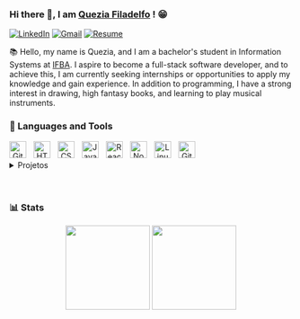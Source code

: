 
### Hi there 👋, I am [Quezia Filadelfo](https://queziafiladelfo.github.io/) ! 😁

<div> 
  
  [![LinkedIn](https://img.shields.io/badge/LinkedIn-7B77FB?style=flat-square&logo=linkedin&logoColor=white)](https://www.linkedin.com/in/queziafiladelfo/)
  [![Gmail](https://img.shields.io/badge/Gmail-7B77FB?style=flat-square&logo=gmail&logoColor=white)](mailto:queziafiladelfo@gmail.com)
  [![Resume](https://img.shields.io/badge/Resume-7B77FB?style=flat-square)](https://github.com/queziafiladelfo/queziafiladelfo/blob/main/resume/Resume_quezia(2024)_pt.pdf)
 
</div>
<div>

  📚 Hello, my name is Quezia, and I am a bachelor's student in Information Systems at [IFBA](https://portal.ifba.edu.br/conquista/capas-e-paginas-menu-cursos/sistemas-de-informacao). I aspire to become a full-stack software developer, and to achieve this, I am currently seeking internships or opportunities to apply my knowledge and gain experience. In addition to programming, I have a strong interest in drawing, high fantasy books, and learning to play musical instruments.


</div>
    
### 🧰 Languages and Tools
    
<div  align="center">   
  <img align="left" alt="Git" width="30px" style="padding-right:10px;" src="https://cdn.jsdelivr.net/gh/devicons/devicon/icons/git/git-original.svg" />
  <img align="left" alt="HTML" width="30px" style="padding-right:10px;" src="https://cdn.jsdelivr.net/gh/devicons/devicon/icons/html5/html5-plain.svg" />
  <img align="left" alt="CSS" width="30px" style="padding-right:10px;" src="https://cdn.jsdelivr.net/gh/devicons/devicon/icons/css3/css3-plain.svg" />
  <img align="left" alt="JavaScript" width="30px" style="padding-right:10px;" src="https://cdn.jsdelivr.net/gh/devicons/devicon/icons/javascript/javascript-plain.svg" />
  <img align="left" alt="React" width="30px" style="padding-right:10px;" src="https://cdn.jsdelivr.net/gh/devicons/devicon/icons/react/react-original.svg" />
  <img align="left" alt="NodeJS" width="30px" style="padding-right:10px;" src="https://cdn.jsdelivr.net/gh/devicons/devicon/icons/nodejs/nodejs-original.svg" />
  
  <img align="left" alt="Linux" width="30px" style="padding-right:10px;" src="https://cdn.jsdelivr.net/gh/devicons/devicon/icons/linux/linux-original.svg" />
  <img align="left" alt="GitHub" width="30px" style="padding-right:10px;" src="https://cdn.jsdelivr.net/gh/devicons/devicon/icons/github/github-original.svg" />
<br />
</div>

<br/>

<details>
  <summary>Projetos</summary>
    <p>Em contrução...</p>
</details>

<br>

#

### 📊 Stats

<div align="center">
  <img height="150px" src="https://github-readme-stats.vercel.app/api?username=queziafiladelfo&count_private=true&show_icons=true&theme=dracula" />
  <img height="150px" src="https://github-readme-stats.vercel.app/api/top-langs/?username=queziafiladelfo&layout=compact&theme=dracula" />
</div>

    
<!--
**queziafiladelfo/queziafiladelfo** is a ✨ _special_ ✨ repository because its `README.md` (this file) appears on your GitHub profile.

https://devicon.dev

Here are some ideas to get you started:

- 🔭 I’m currently working on ...
- 🌱 I’m currently learning ...
- 👯 I’m looking to collaborate on ...
- 🤔 I’m looking for help with ...
- 💬 Ask me about ...
- 📫 How to reach me: ...
- 😄 Pronouns: .....
- ⚡ Fun fact: ......
-->
